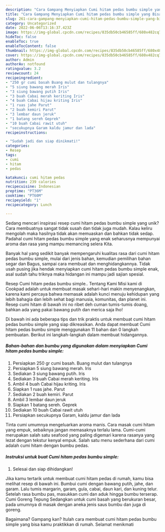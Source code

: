 ```yaml
---
description: "Cara Gampang Menyiapkan Cumi hitam pedas bumbu simple yang Bisa Manjain Lidah"
title: "Cara Gampang Menyiapkan Cumi hitam pedas bumbu simple yang Bisa Manjain Lidah"
slug: 261-cara-gampang-menyiapkan-cumi-hitam-pedas-bumbu-simple-yang-bisa-manjain-lidah
category: Uncategorized
date: 2022-06-06T13:16:37.423Z
image: https://img-global.cpcdn.com/recipes/835db50cb46585ff/680x482cq70/cumi-hitam-pedas-bumbu-simple-foto-resep-utama.jpg
hideToc: false
enableToc: true
enableTocContent: false
thumbnail: https://img-global.cpcdn.com/recipes/835db50cb46585ff/680x482cq70/cumi-hitam-pedas-bumbu-simple-foto-resep-utama.jpg
cover: https://img-global.cpcdn.com/recipes/835db50cb46585ff/680x482cq70/cumi-hitam-pedas-bumbu-simple-foto-resep-utama.jpg
author: Admin
authorAv: notfound
ratingvalue: 3.2
reviewcount: 24
recipeingredient:
- "250 gr cumi basah Buang mulut dan tulangnya"
- "5 siung bawang merah Iris"
- "3 siung bawang putih Iris"
- "3 buah Cabai merah keriting Iris"
- "4 buah Cabai hijau kriting Iris"
- "1 ruas jahe Parut"
- "2 buah kemiri Parut"
- "3 lembar daun jeruk"
- "1 batang sereh Geprek"
- "10 buah Cabai rawit utuh"
- "secukupnya Garam kaldu jamur dan lada"
recipeinstructions:

- "Sudah jadi dan siap dinikmati!"
categories:
- Resep
tags:
- cumi
- hitam
- pedas

katakunci: cumi hitam pedas 
nutrition: 239 calories
recipecuisine: Indonesian
preptime: "PT36M"
cooktime: "PT60M"
recipeyield: "1"
recipecategory: Lunch

---
```





Sedang mencari inspirasi resep cumi hitam pedas bumbu simple yang unik? Cara membuatnya sangat tidak susah dan tidak juga mudah. Kalau keliru mengolah maka hasilnya tidak akan memuaskan dan bahkan tidak sedap. Padahal cumi hitam pedas bumbu simple yang enak seharusnya mempunyai aroma dan rasa yang mampu memancing selera Kita.





Banyak hal yang sedikit banyak mempengaruhi kualitas rasa dari cumi hitam pedas bumbu simple, mulai dari jenis bahan, kemudian pemilihan bahan segar dan Bagus, sampai cara membuat dan menghidangkannya. Tidak usah pusing jika hendak menyiapkan cumi hitam pedas bumbu simple enak,      asal sudah tahu triknya maka hidangan ini mampu jadi sajian spesial.














Resep Cumi hitam pedas bumbu simple.. Tentang Kami Misi kami di Cookpad adalah untuk membuat masak sehari-hari makin menyenangkan, karena kami percaya bahwa memasak adalah kunci menuju kehidupan yang lebih bahagia dan lebih sehat bagi manusia, komunitas, dan planet ini. Resep cumi hitam di bawah ini no ribet deh cuman tumis-tumis doang, bahkan ada yang pakai bawang putih dan merica saja lho!






Di bawah ini ada beberapa tips dan trik praktis untuk membuat cumi hitam pedas bumbu simple yang siap dikreasikan. Anda dapat membuat Cumi hitam pedas bumbu simple menggunakan 11 bahan dan 0 langkah pembuatan. Berikut ini langkah-langkah dalam membuat hidangannya.

<!--inarticleads1-->

##### Bahan-bahan dan bumbu yang digunakan dalam menyiapkan Cumi hitam pedas bumbu simple:

1. Persiapkan 250 gr cumi basah. Buang mulut dan tulangnya
1. Persiapkan 5 siung bawang merah. Iris
1. Sediakan 3 siung bawang putih. Iris
1. Sediakan 3 buah Cabai merah keriting. Iris
1. Ambil 4 buah Cabai hijau kriting. Iris
1. Siapkan 1 ruas jahe. Parut
1. Sediakan 2 buah kemiri. Parut
1. Ambil 3 lembar daun jeruk
1. Siapkan 1 batang sereh. Geprek
1. Sediakan 10 buah Cabai rawit utuh
1. Persiapkan secukupnya Garam, kaldu jamur dan lada


Tinta cumi umumnya mengeluarkan aroma manis. Cara masak cumi hitam yang empuk, sebaiknya jangan memasaknya terlalu lama. Cumi-cumi merupakan salah satu seafood yang paling digemari karena rasanya yang lezat dengan tekstur kenyal empuk. Salah satu menu sederhana dari cumi adalah cumi hitam dengan bumbu pedas. 

<!--inarticleads2-->

##### Instruksi untuk buat Cumi hitam pedas bumbu simple:


1. Selesai dan siap dihidangkan!

Jika kamu tertarik untuk membuat cumi hitam pedas di rumah, kamu bisa melihat resep di bawah ini. Bumbui cumi dengan bawang putih, jahe, dan garam. Lalu tumis margarin, garam, gula, cabai, daun kari, dan kuning telur. Setelah rasa bumbu pas, masukkan cumi dan aduk hingga bumbu terserap. Cumi Goreng Tepung Sedangkan untuk cumi basah yang berukuran besar, pada umumnya di masak dengan aneka jenis saus bumbu dan juga di goreng. 

Bagaimana? Gampang kan? Itulah cara membuat cumi hitam pedas bumbu simple yang bisa kamu praktikkan di rumah. Selamat menikmati
